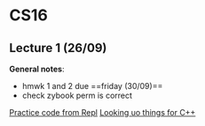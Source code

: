 # CS16
## Lecture 1 (26/09)

**General notes**:
- hmwk 1 and 2 due ==friday (30/09)==
- check zybook perm is correct

[Practice code from Repl](https://replit.com/@welaalice/CS16-lecture1#main.cpp)
[Looking uo things for C++](https://cplusplus.com/) 
